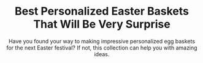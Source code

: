 ---
layout: post
title: Best Personalized Easter Baskets That Will Be Very Surprise
subtitle: Have you found your way to making impressive personalized egg baskets for the next Easter festival? If not, this collection can help you with amazing ideas.
header-img: "img/post/2023/09/copied/medium_personalized_easter_baskets_f9a9fda113.jpg"
header-style: text
permalink: "/personalized-easter-baskets/"
catalog: true
tags:
  - Recipients 
  - Men
---   